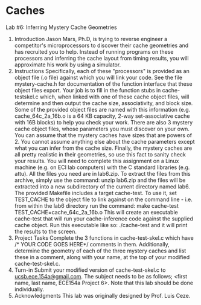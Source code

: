 # Caches

Lab #6: Inferring Mystery Cache Geometries
1. Introduction
Jason Mars, Ph.D, is trying to reverse engineer a competitor's microprocessors to
discover their cache geometries and has recruited you to help. Instead of running programs on
these processors and inferring the cache layout from timing results, you will approximate his
work by using a simulator.
2. Instructions
Specifically, each of these "processors" is provided as an object file (.o file) against
which you will link your code. See the file mystery-cache.h for documentation of the function
interface that these object files export. Your job is to fill in the function stubs in cache-testskel.c
which, when linked with one of these cache object files, will determine and then output
the cache size, associativity, and block size. Some of the provided object files are named with
this information (e.g. cache_64c_2a_16b.o is a 64 KB capacity, 2-way set-associative cache
with 16B blocks) to help you check your work. There are also 3 mystery cache object files,
whose parameters you must discover on your own.
You can assume that the mystery caches have sizes that are powers of 2. You cannot
assume anything else about the cache parameters except what you can infer from the cache size.
Finally, the mystery caches are all pretty realistic in their geometries, so use this fact to sanity
check your results.
You will need to complete this assignment on a Linux machine (e.g. on ECI lab
computers) with the C standard libraries (e.g. attu). All the files you need are in lab6.zip. To
extract the files from this archive, simply use the command:
unzip lab6.zip
and the files will be extracted into a new subdirectory of the current directory named lab6. The
provided Makefile includes a target cache-test. To use it, set TEST_CACHE to the object file
to link against on the command line - i.e. from within the lab6 directory run the command:
make cache-test TEST_CACHE=cache_64c_2a_16b.o
This will create an executable cache-test that will run your cache-inference code against the
supplied cache object. Run this executable like so:
./cache-test
and it will print the results to the screen.
3. Project Tasks
Complete the 3 functions in cache-test-skel.c which have /* YOUR CODE GOES
HERE*/ comments in them.
Additionally, determine the geometry of each of the three mystery caches and list these in
a comment, along with your name, at the top of your modified cache-test-skel.c.
4. Turn-in
Submit your modified version of cache-test-skel.c to ucsb.ece.154a@gmail.com. The
subject needs to be as follows; <first name, last name, ECE154a Project 6>. Note that this lab
should be done individually.
5. Acknowledgments
This lab was originally designed by Prof. Luis Ceze.
